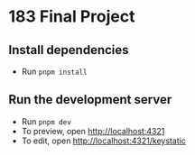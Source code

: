# 183 Final Project

## Install dependencies

- Run `pnpm install`

## Run the development server

- Run `pnpm dev`
- To preview, open [http://localhost:4321](http://localhost:4321)
- To edit, open [http://localhost:4321/keystatic](http://localhost:4321/keystatic)
